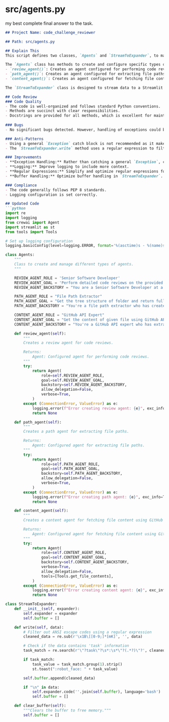 

# src/agents.py



my best complete final answer to the task.

```markdown
## Project Name: code_challenge_reviewer

## Path: src/agents.py

## Explain This
This script defines two classes, `Agents` and `StreamToExpander`, to manage different types of agents and to stream data to a Streamlit expander, respectively.

The `Agents` class has methods to create and configure specific types of agents:
- `review_agent()`: Creates an agent configured for performing code reviews.
- `path_agent()`: Creates an agent configured for extracting file paths.
- `content_agent()`: Creates an agent configured for fetching file content using the GitHub API.

The `StreamToExpander` class is designed to stream data to a Streamlit expander widget. It processes data, filters out ANSI escape codes, and displays task information as a toast notification and code snippets within the expander.

## Code Review
### Code Quality
- The code is well-organized and follows standard Python conventions.
- Methods are succinct with clear responsibilities.
- Docstrings are provided for all methods, which is excellent for maintainability.
  
### Bugs
- No significant bugs detected. However, handling of exceptions could be more specific rather than catching general `Exception`.

### Anti-Patterns
- Using a general `Exception` catch block is not recommended as it makes debugging harder.
- The `StreamToExpander.write` method uses a regular expression to filter out ANSI escape codes, which could be simplified and optimized.

### Improvements
- **Exception Handling:** Rather than catching a general `Exception`, catch specific exceptions.
- **Logging:** Improve logging to include more context.
- **Regular Expressions:** Simplify and optimize regular expressions for better performance.
- **Buffer Handling:** Optimize buffer handling in `StreamToExpander`.

### Compliance
- The code generally follows PEP 8 standards.
- Logging configuration is set correctly.

## Updated Code
```python
import re
import logging
from crewai import Agent
import streamlit as st
from tools import Tools

# Set up logging configuration
logging.basicConfig(level=logging.ERROR, format='%(asctime)s - %(name)s - %(levelname)s - %(message)s')

class Agents:
    """
    Class to create and manage different types of agents.
    """

    REVIEW_AGENT_ROLE = 'Senior Software Developer'
    REVIEW_AGENT_GOAL = 'Perform detailed code reviews on the provided file to ensure it adheres to industry code quality standards. The code review should focus on the following aspects: evaluate code quality, identify bugs, spot anti-patterns, recommend improvements and ensure compliance.'
    REVIEW_AGENT_BACKSTORY = "You are a Senior Software Developer at a leading tech company, responsible for maintaining high code quality standards across the organization. As part of your role, you are tasked with conducting thorough code reviews on given file contents. Your goal is to ensure the code meets industry standards and follows best practices specific to the technologies in use."

    PATH_AGENT_ROLE = "File Path Extractor"
    PATH_AGENT_GOAL = "Get the tree structure of folder and return full paths of the given file or files of given folder in array format"
    PATH_AGENT_BACKSTORY = "You're a file path extractor who has created several file paths from given tree structures"

    CONTENT_AGENT_ROLE = "GitHub API Expert"
    CONTENT_AGENT_GOAL = "Get the content of given file using GitHub API"
    CONTENT_AGENT_BACKSTORY = "You're a GitHub API expert who has extracted many file contents using GitHub's API"

    def review_agent(self):
        """
        Creates a review agent for code reviews.

        Returns:
            Agent: Configured agent for performing code reviews.
        """
        try:
            return Agent(
                role=self.REVIEW_AGENT_ROLE,
                goal=self.REVIEW_AGENT_GOAL,
                backstory=self.REVIEW_AGENT_BACKSTORY,
                allow_delegation=False,
                verbose=True,
            )
        except (ConnectionError, ValueError) as e:
            logging.error(f"Error creating review agent: {e}", exc_info=True)
            return None

    def path_agent(self):
        """
        Creates a path agent for extracting file paths.

        Returns:
            Agent: Configured agent for extracting file paths.
        """
        try:
            return Agent(
                role=self.PATH_AGENT_ROLE,
                goal=self.PATH_AGENT_GOAL,
                backstory=self.PATH_AGENT_BACKSTORY,
                allow_delegation=False,
                verbose=True,
            )
        except (ConnectionError, ValueError) as e:
            logging.error(f"Error creating path agent: {e}", exc_info=True)
            return None

    def content_agent(self):
        """
        Creates a content agent for fetching file content using GitHub API.

        Returns:
            Agent: Configured agent for fetching file content using GitHub API.
        """
        try:
            return Agent(
                role=self.CONTENT_AGENT_ROLE,
                goal=self.CONTENT_AGENT_GOAL,
                backstory=self.CONTENT_AGENT_BACKSTORY,
                verbose=True,
                allow_delegation=False,
                tools=[Tools.get_file_contents],
            )
        except (ConnectionError, ValueError) as e:
            logging.error(f"Error creating content agent: {e}", exc_info=True)
            return None

class StreamToExpander:
    def __init__(self, expander):
        self.expander = expander
        self.buffer = []

    def write(self, data):
        # Filter out ANSI escape codes using a regular expression
        cleaned_data = re.sub(r'\x1B\[[0-9;]*[mK]', '', data)

        # Check if the data contains 'task' information
        task_match = re.search(r'\"?task\"?\s*:\s*\"?(.*?)\"?', cleaned_data, re.IGNORECASE)

        if task_match:
            task_value = task_match.group(1).strip()
            st.toast(":robot_face: " + task_value)

        self.buffer.append(cleaned_data)

        if "\n" in data:
            self.expander.code(''.join(self.buffer), language='bash')
            self.buffer = []

    def clear_buffer(self):
        """Clears the buffer to free memory."""
        self.buffer = []
```


